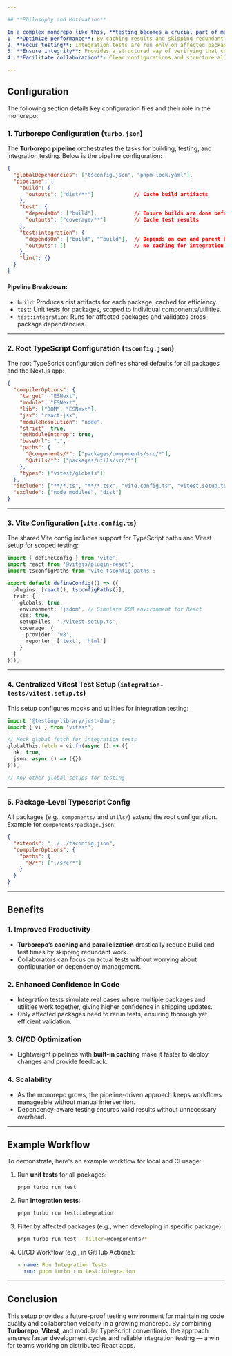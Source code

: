 ```yaml
---

## **Philosophy and Motivation**

In a complex monorepo like this, **testing becomes a crucial part of maintaining code quality and collaboration velocity.** The **Turborepo pipeline-driven approach** is designed to:
1. **Optimize performance**: By caching results and skipping redundant tests, Turborepo ensures faster feedback loops.
2. **Focus testing**: Integration tests are run only on affected packages and their dependencies.
3. **Ensure integrity**: Provides a structured way of verifying that components and utilities work as expected when integrated with each other.
4. **Facilitate collaboration**: Clear configurations and structure allow new collaborators to hit the ground running.

---
```


## **Configuration**

The following section details key configuration files and their role in the monorepo:

### **1. Turborepo Configuration (`turbo.json`)**

The **Turborepo pipeline** orchestrates the tasks for building, testing, and integration testing. Below is the pipeline configuration:

```json
{
  "globalDependencies": ["tsconfig.json", "pnpm-lock.yaml"],
  "pipeline": {
    "build": {
      "outputs": ["dist/**"]             // Cache build artifacts
    },
    "test": {
      "dependsOn": ["build"],            // Ensure builds are done before tests
      "outputs": ["coverage/**"]         // Cache test results
    },
    "test:integration": {
      "dependsOn": ["build", "^build"],  // Depends on own and parent builds
      "outputs": []                      // No caching for integration runs
    },
    "lint": {}
  }
}
```

#### Pipeline Breakdown:
- `build`: Produces dist artifacts for each package, cached for efficiency.
- `test`: Unit tests for packages, scoped to individual components/utilities.
- `test:integration`: Runs for affected packages and validates cross-package dependencies.

---

### **2. Root TypeScript Configuration (`tsconfig.json`)**

The root TypeScript configuration defines shared defaults for all packages and the Next.js app:

```json
{
  "compilerOptions": {
    "target": "ESNext",
    "module": "ESNext",
    "lib": ["DOM", "ESNext"],
    "jsx": "react-jsx",
    "moduleResolution": "node",
    "strict": true,
    "esModuleInterop": true,
    "baseUrl": ".",
    "paths": {
      "@components/*": ["packages/components/src/*"],
      "@utils/*": ["packages/utils/src/*"]
    },
    "types": ["vitest/globals"]
  },
  "include": ["**/*.ts", "**/*.tsx", "vite.config.ts", "vitest.setup.ts"],
  "exclude": ["node_modules", "dist"]
}
```

---

### **3. Vite Configuration (`vite.config.ts`)**

The shared Vite config includes support for TypeScript paths and Vitest setup for scoped testing:

```ts
import { defineConfig } from 'vite';
import react from '@vitejs/plugin-react';
import tsconfigPaths from 'vite-tsconfig-paths';

export default defineConfig(() => ({
  plugins: [react(), tsconfigPaths()],
  test: {
    globals: true,
    environment: 'jsdom', // Simulate DOM environment for React
    css: true,
    setupFiles: './vitest.setup.ts',
    coverage: {
      provider: 'v8',
      reporter: ['text', 'html']
    }
  }
}));
```

---

### **4. Centralized Vitest Test Setup (`integration-tests/vitest.setup.ts`)**

This setup configures mocks and utilities for integration testing:

```ts
import '@testing-library/jest-dom';
import { vi } from 'vitest';

// Mock global fetch for integration tests
globalThis.fetch = vi.fn(async () => ({
  ok: true,
  json: async () => ({})
}));

// Any other global setups for testing
```

---

### **5. Package-Level Typescript Config**

All packages (e.g., `components/` and `utils/`) extend the root configuration. Example for `components/package.json`:

```json
{
  "extends": "../../tsconfig.json",
  "compilerOptions": {
    "paths": {
      "@/*": ["./src/*"]
    }
  }
}
```

---

## **Benefits**

### **1. Improved Productivity**
- **Turborepo’s caching and parallelization** drastically reduce build and test times by skipping redundant work.
- Collaborators can focus on actual tests without worrying about configuration or dependency management.

### **2. Enhanced Confidence in Code**
- Integration tests simulate real cases where multiple packages and utilities work together, giving higher confidence in shipping updates.
- Only affected packages need to rerun tests, ensuring thorough yet efficient validation.

### **3. CI/CD Optimization**
- Lightweight pipelines with **built-in caching** make it faster to deploy changes and provide feedback.

### **4. Scalability**
- As the monorepo grows, the pipeline-driven approach keeps workflows manageable without manual intervention.
- Dependency-aware testing ensures valid results without unnecessary overhead.

---

## **Example Workflow**

To demonstrate, here's an example workflow for local and CI usage:

1. Run **unit tests** for all packages:
   ```bash
   pnpm turbo run test
   ```

2. Run **integration tests**:
   ```bash
   pnpm turbo run test:integration
   ```

3. Filter by affected packages (e.g., when developing in specific package):
   ```bash
   pnpm turbo run test --filter=@components/*
   ```

4. CI/CD Workflow (e.g., in GitHub Actions):
   ```yaml
   - name: Run Integration Tests
     run: pnpm turbo run test:integration
   ```

---

## **Conclusion**

This setup provides a future-proof testing environment for maintaining code quality and collaboration velocity in a growing monorepo. By combining **Turborepo**, **Vitest**, and modular TypeScript conventions, the approach ensures faster development cycles and reliable integration testing — a win for teams working on distributed React apps.